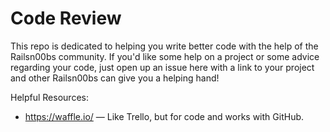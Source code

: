 # Code Review

This repo is dedicated to helping you write better code with the help of the Railsn00bs community. If you'd like some help on a project or some advice regarding your code, just open up an issue here with a link to your project and other Railsn00bs can give you a helping hand!

Helpful Resources:
- https://waffle.io/ — Like Trello, but for code and works with GitHub.
